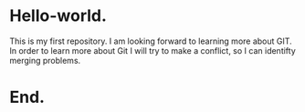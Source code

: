 # Hello-world.
This is my first  repository.
I am looking forward to learning more about GIT.
In order to learn more about Git I will try to make a conflict, so I can identifty merging problems.
# End. 

